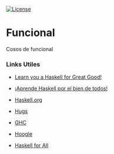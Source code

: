 [![License](https://img.shields.io/badge/license-Unlicense-blue.svg)](https://raw.githubusercontent.com/luchist/Funcional/master/LICENSE)

# Funcional
Cosos de funcional


### Links Utiles
* [Learn you a Haskell for Great Good!](#features)
 * [¡Aprende Haskell por el bien de todos!](http://aprendehaskell.es/)


* [Haskell.org](https://www.haskell.org)
 * [Hugs](https://www.haskell.org/hugs/)
 * [GHC](https://www.haskell.org/ghc/)
 * [Hoogle](https://www.haskell.org/hoogle/)


* [Haskell for All](http://www.haskellforall.com/)
